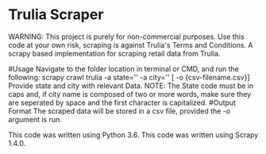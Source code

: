 # Trulia Scraper
WARNING: This project is purely for non-commercial purposes. Use this code at your own risk, scraping is against Trulia's Terms and Conditions.
    A scrapy based implementation for scraping retail data from Trulia.

#Usage
Navigate to the folder location in terminal or CMD, and run the following:
scrapy crawl trulia -a state='' -a city='' [ -o {csv-filename.csv}]
    Provide state and city with relevant Data.
    NOTE: The State code must be in caps and, if city name is composed of two or more words, make sure they are seperated by space and the first character is capitalized.
#Output Format
The scraped data will be stored in a csv file, provided the -o argument is run.

This code was written using Python 3.6.
This code was written using Scrapy 1.4.0.